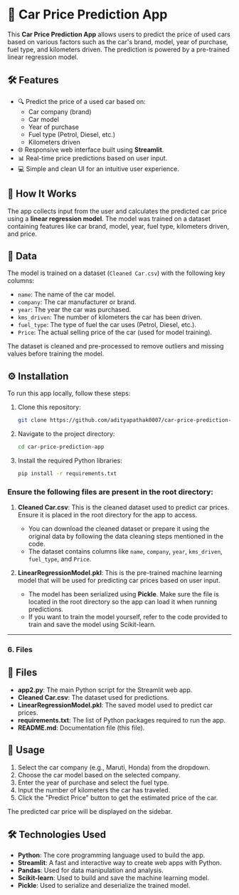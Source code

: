 # 🚗 Car Price Prediction App

This **Car Price Prediction App** allows users to predict the price of used cars based on various factors such as the car's brand, model, year of purchase, fuel type, and kilometers driven. The prediction is powered by a pre-trained linear regression model.

## 🛠️ Features

- 🔍 Predict the price of a used car based on:
  - Car company (brand)
  - Car model
  - Year of purchase
  - Fuel type (Petrol, Diesel, etc.)
  - Kilometers driven
- 🌐 Responsive web interface built using **Streamlit**.
- 📊 Real-time price predictions based on user input.
- 💻 Simple and clean UI for an intuitive user experience.

## 🧠 How It Works

The app collects input from the user and calculates the predicted car price using a **linear regression model**. The model was trained on a dataset containing features like car brand, model, year, fuel type, kilometers driven, and price.

## 📄 Data

The model is trained on a dataset (`Cleaned Car.csv`) with the following key columns:
- `name`: The name of the car model.
- `company`: The car manufacturer or brand.
- `year`: The year the car was purchased.
- `kms_driven`: The number of kilometers the car has been driven.
- `fuel_type`: The type of fuel the car uses (Petrol, Diesel, etc.).
- `Price`: The actual selling price of the car (used for model training).

The dataset is cleaned and pre-processed to remove outliers and missing values before training the model.


## ⚙️ Installation

To run this app locally, follow these steps:

1. Clone this repository:
   ```bash
   git clone https://github.com/adityapathak0007/car-price-prediction-app.git

2. Navigate to the project directory:
   ```bash
   cd car-price-prediction-app

3. Install the required Python libraries:
   ```bash
   pip install -r requirements.txt

### Ensure the following files are present in the root directory:

1. **Cleaned Car.csv**: This is the cleaned dataset used to predict car prices. Ensure it is placed in the root directory for the app to access.
   
   - You can download the cleaned dataset or prepare it using the original data by following the data cleaning steps mentioned in the code.
   - The dataset contains columns like `name`, `company`, `year`, `kms_driven`, `fuel_type`, and `Price`.

2. **LinearRegressionModel.pkl**: This is the pre-trained machine learning model that will be used for predicting car prices based on user input.

   - The model has been serialized using **Pickle**. Make sure the file is located in the root directory so the app can load it when running predictions.
   - If you want to train the model yourself, refer to the code provided to train and save the model using Scikit-learn.


---

### 6. Files
## 📁 Files

- **app2.py**: The main Python script for the Streamlit web app.
- **Cleaned Car.csv**: The dataset used for predictions.
- **LinearRegressionModel.pkl**: The saved model used to predict car prices.
- **requirements.txt**: The list of Python packages required to run the app.
- **README.md**: Documentation file (this file).

## 🎯 Usage

1. Select the car company (e.g., Maruti, Honda) from the dropdown.
2. Choose the car model based on the selected company.
3. Enter the year of purchase and select the fuel type.
4. Input the number of kilometers the car has traveled.
5. Click the "Predict Price" button to get the estimated price of the car.

The predicted car price will be displayed on the sidebar.


## 🛠️ Technologies Used

- **Python**: The core programming language used to build the app.
- **Streamlit**: A fast and interactive way to create web apps with Python.
- **Pandas**: Used for data manipulation and analysis.
- **Scikit-learn**: Used to build and save the machine learning model.
- **Pickle**: Used to serialize and deserialize the trained model.


